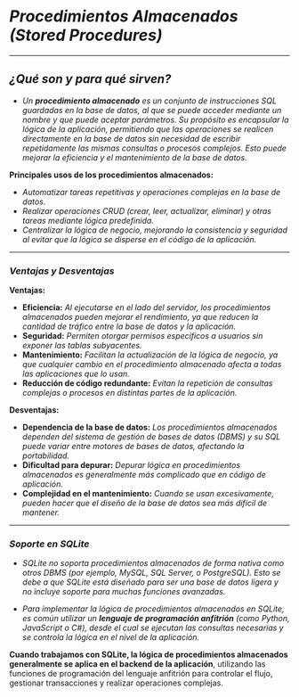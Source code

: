 <!-- Autor: Daniel Benjamin Perez Morales -->
<!-- GitHub: https://github.com/DanielPerezMoralesDev13 -->
<!-- Correo electrónico: danielperezdev@proton.me -->

# ***Procedimientos Almacenados (Stored Procedures)***

---

## ***¿Qué son y para qué sirven?***

- *Un **procedimiento almacenado** es un conjunto de instrucciones SQL guardadas en la base de datos, al que se puede acceder mediante un nombre y que puede aceptar parámetros. Su propósito es encapsular la lógica de la aplicación, permitiendo que las operaciones se realicen directamente en la base de datos sin necesidad de escribir repetidamente las mismas consultas o procesos complejos. Esto puede mejorar la eficiencia y el mantenimiento de la base de datos.*

**Principales usos de los procedimientos almacenados:**

- *Automatizar tareas repetitivas y operaciones complejas en la base de datos.*
- *Realizar operaciones CRUD (crear, leer, actualizar, eliminar) y otras tareas mediante lógica predefinida.*
- *Centralizar la lógica de negocio, mejorando la consistencia y seguridad al evitar que la lógica se disperse en el código de la aplicación.*

---

### ***Ventajas y Desventajas***

**Ventajas:**

- **Eficiencia:** *Al ejecutarse en el lado del servidor, los procedimientos almacenados pueden mejorar el rendimiento, ya que reducen la cantidad de tráfico entre la base de datos y la aplicación.*
- **Seguridad:** *Permiten otorgar permisos específicos a usuarios sin exponer las tablas subyacentes.*
- **Mantenimiento:** *Facilitan la actualización de la lógica de negocio, ya que cualquier cambio en el procedimiento almacenado afecta a todas las aplicaciones que lo usan.*
- **Reducción de código redundante:** *Evitan la repetición de consultas complejas o procesos en distintas partes de la aplicación.*

**Desventajas:**

- **Dependencia de la base de datos:** *Los procedimientos almacenados dependen del sistema de gestión de bases de datos (DBMS) y su SQL puede variar entre motores de bases de datos, afectando la portabilidad.*
- **Dificultad para depurar:** *Depurar lógica en procedimientos almacenados es generalmente más complicado que en código de aplicación.*
- **Complejidad en el mantenimiento:** *Cuando se usan excesivamente, pueden hacer que el diseño de la base de datos sea más difícil de mantener.*

---

### ***Soporte en SQLite***

- *SQLite no soporta procedimientos almacenados de forma nativa como otros DBMS (por ejemplo, MySQL, SQL Server, o PostgreSQL). Esto se debe a que SQLite está diseñado para ser una base de datos ligera y no incluye soporte para muchas funciones avanzadas.*

- *Para implementar la lógica de procedimientos almacenados en SQLite, es común utilizar un **lenguaje de programación anfitrión** (como Python, JavaScript o C#), desde el cual se ejecutan las consultas necesarias y se controla la lógica en el nivel de la aplicación.*

**Cuando trabajamos con SQLite, la lógica de procedimientos almacenados generalmente se aplica en el backend de la aplicación**, utilizando las funciones de programación del lenguaje anfitrión para controlar el flujo, gestionar transacciones y realizar operaciones complejas.
